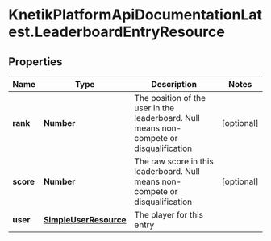 # KnetikPlatformApiDocumentationLatest.LeaderboardEntryResource

## Properties
Name | Type | Description | Notes
------------ | ------------- | ------------- | -------------
**rank** | **Number** | The position of the user in the leaderboard. Null means non-compete or disqualification | [optional] 
**score** | **Number** | The raw score in this leaderboard. Null means non-compete or disqualification | [optional] 
**user** | [**SimpleUserResource**](SimpleUserResource.md) | The player for this entry | 


